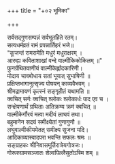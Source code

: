 +++
title = "+०२ भूमिका"

+++

सर्वसद्गुणसम्पन्नं सर्वभूतहिते रतम्।  
सत्यधर्मव्रतं   रामं   प्रपन्नार्तिहरं   भजे॥  
"कूजन्तं रामरामेति मधुरं मधुराक्षरम् ।  
आरुह्य कविताशाखां वन्दे वाल्मीकिकोकिलम् ॥"  
फुनर्ग्रथितवाणीयं वाल्मीकेर्ह्लादकारिणी।  
मोदाय चावबोधाय सतां भूयात् सुभाषिणी ॥  
प्रक्षिप्तभागानुत्सृज्य पोषयन् काव्यवैभवम् ।  
श्रीमद्रामायणं कृत्स्नं सङ्गृहीतं यथामति ॥  
क्वचित् सर्गः क्वचित् श्लोकः श्लोकार्धः पाद एव च ।  
सन्क्षेपणार्थं ग्रथिताः अतिक्रम्य क्रमं क्वचित् ॥  
वाल्मीकेर्गौरवं मत्वा मदीयं लाघवं तथा।  
बहुमानेन सदयं समीक्ष्येतां गुणागुणौ ॥  
लघुवाल्मीकीयमेतत् समीक्ष्य सुजना यदि।  
आदिकाव्यास्वादपरा भवन्ति सफलः श्रमः ॥  
सङ्ग्राहकः  श्रीनिवासमूर्तिरात्रेयगोत्रजः।  
गोरूरुग्रामसञ्जातः शेल्वपिल्लैसुतोऽस्मि शम् ॥

